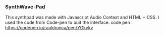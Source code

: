 ### SynthWave-Pad

This synthpad was made with Javascript Audio Context and HTML + CSS. I used the code from Code-pen to buit the interface. 
code pen : https://codepen.io/rauldronca/pen/YGkykv

